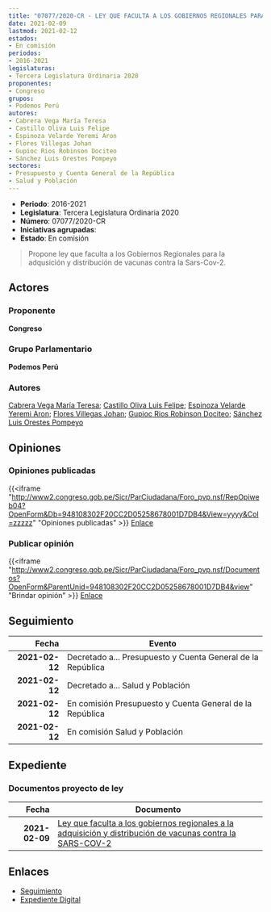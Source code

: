 ```yaml
---
title: "07077/2020-CR - LEY QUE FACULTA A LOS GOBIERNOS REGIONALES PARA LA ADQUISICIÓN Y DISTRIBUCIÓN DE VACUNAS CONTRA LA SARS-COV-2"
date: 2021-02-09
lastmod: 2021-02-12
estados:
- En comisión
periodos:
- 2016-2021
legislaturas:
- Tercera Legislatura Ordinaria 2020
proponentes:
- Congreso
grupos:
- Podemos Perú
autores:
- Cabrera Vega María Teresa
- Castillo Oliva Luis Felipe
- Espinoza Velarde Yeremi Aron
- Flores Villegas Johan
- Gupioc Rios Robinson Dociteo
- Sánchez Luis Orestes Pompeyo
sectores:
- Presupuesto y Cuenta General de la República
- Salud y Población
---
```

- **Periodo**: 2016-2021
- **Legislatura**: Tercera Legislatura Ordinaria 2020
- **Número**: 07077/2020-CR
- **Iniciativas agrupadas**: 
- **Estado**: En comisión

> Propone ley que faculta a los Gobiernos Regionales para la adqusición y distribución de vacunas contra la Sars-Cov-2.


## Actores

### Proponente

**Congreso**

### Grupo Parlamentario

**Podemos Perú**

### Autores

[Cabrera Vega María Teresa](mailto:mailto:mcabrera@congreso.gob.pe); [Castillo Oliva Luis Felipe](mailto:mailto:lcastilloo@congreso.gob.pe); [Espinoza Velarde Yeremi Aron](mailto:mailto:yespinoza@congreso.gob.pe); [Flores Villegas Johan](mailto:mailto:jfloresv@congreso.gob.pe); [Gupioc Rios Robinson Dociteo](mailto:mailto:rgupioc@congreso.gob.pe); [Sánchez Luis Orestes Pompeyo](mailto:mailto:osanchez@congreso.gob.pe)

## Opiniones

### Opiniones publicadas

{{<iframe "http://www2.congreso.gob.pe/Sicr/ParCiudadana/Foro_pvp.nsf/RepOpiweb04?OpenForm&Db=948108302F20CC2D05258678001D7DB4&View=yyyy&Col=zzzzz" "Opiniones publicadas" >}}
[Enlace](http://www2.congreso.gob.pe/Sicr/ParCiudadana/Foro_pvp.nsf/RepOpiweb04?OpenForm&Db=948108302F20CC2D05258678001D7DB4&View=yyyy&Col=zzzzz)

### Publicar opinión

{{<iframe "http://www2.congreso.gob.pe/Sicr/ParCiudadana/Foro_pvp.nsf/Documentos?OpenForm&ParentUnid=948108302F20CC2D05258678001D7DB4&view" "Brindar opinión" >}}
[Enlace](http://www2.congreso.gob.pe/Sicr/ParCiudadana/Foro_pvp.nsf/Documentos?OpenForm&ParentUnid=948108302F20CC2D05258678001D7DB4&view)


## Seguimiento

| Fecha | Evento |
|------:|--------|
| **2021-02-12** | Decretado a... Presupuesto y Cuenta General de la República |
| **2021-02-12** | Decretado a... Salud y Población |
| **2021-02-12** | En comisión Presupuesto y Cuenta General de la República |
| **2021-02-12** | En comisión Salud y Población |

## Expediente

### Documentos proyecto de ley

| Fecha | Documento |
|------:|-----------|
| **2021-02-09** | [Ley que faculta a los gobiernos regionales a la adquisición y distribución de vacunas contra la SARS-COV-2](http://www.leyes.congreso.gob.pe/Documentos/2016_2021/Proyectos_de_Ley_y_de_Resoluciones_Legislativas/PL07077-20210209.pdf) |

## Enlaces

- [Seguimiento](http://www2.congreso.gob.pe/Sicr/TraDocEstProc/CLProLey2016.nsf/f7fff46988ca05b1052578e100829cc7/cbcd573b8e44a40905258678007419d4?OpenDocument)
- [Expediente Digital](http://www2.congreso.gob.pe/Sicr/TraDocEstProc/Expvirt_2011.nsf/visbusqptramdoc1621/07077?opendocument)

